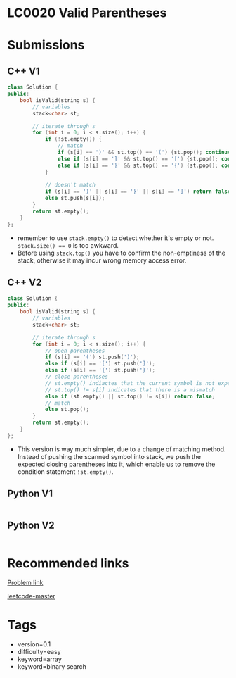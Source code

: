 # LC0020 Valid Parentheses

# Submissions

## C++ V1

```C++
class Solution {
public:
    bool isValid(string s) {
        // variables
        stack<char> st;

        // iterate through s
        for (int i = 0; i < s.size(); i++) {
            if (!st.empty()) {
                // match
                if (s[i] == ')' && st.top() == '(') {st.pop(); continue;}
                else if (s[i] == ']' && st.top() == '[') {st.pop(); continue;}
                else if (s[i] == '}' && st.top() == '{') {st.pop(); continue;}
            } 
            
            // doesn't match
            if (s[i] == ')' || s[i] == '}' || s[i] == ']') return false;
            else st.push(s[i]);
        }
        return st.empty();
    }
};
```

- remember to use `stack.empty()` to detect whether it's empty or not. `stack.size() == 0` is too awkward.
- Before using `stack.top()` you have to confirm the non-emptiness of the stack, otherwise it may incur wrong memory access error.

## C++ V2

```C++
class Solution {
public:
    bool isValid(string s) {
        // variables
        stack<char> st;

        // iterate through s
        for (int i = 0; i < s.size(); i++) {
            // open parentheses
            if (s[i] == '(') st.push(')');
            else if (s[i] == '[') st.push(']');
            else if (s[i] == '{') st.push('}');
            // close parentheses
            // st.empty() indiactes that the current symbol is not expected
            // st.top() != s[i] indicates that there is a mismatch
            else if (st.empty() || st.top() != s[i]) return false;
            // match
            else st.pop();
        }
        return st.empty();
    }
};
```

- This version is way much simpler, due to a change of matching method. Instead of pushing the scanned symbol into stack, we push the expected closing parentheses into it, which enable us to remove the condition statement `!st.empty()`.

## Python V1

```python
```



## Python V2

```python

```





# Recommended links

[Problem link](https://leetcode.com/problems/valid-parentheses/description/)

[leetcode-master](https://github.com/youngyangyang04/leetcode-master/blob/master/problems/0020.%E6%9C%89%E6%95%88%E7%9A%84%E6%8B%AC%E5%8F%B7.md)



# Tags

- version=0.1
- difficulty=easy
- keyword=array
- keyword=binary search